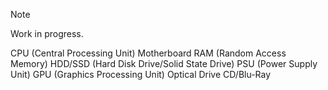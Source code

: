 > [!NOTE]  
> Work in progress.

CPU (Central Processing Unit)
Motherboard
RAM (Random Access Memory)
HDD/SSD (Hard Disk Drive/Solid State Drive)
PSU (Power Supply Unit)
GPU (Graphics Processing Unit)
Optical Drive CD/Blu-Ray
